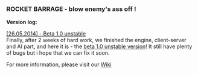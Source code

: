 ### ROCKET BARRAGE - blow enemy's ass off !

**Version log:**  
  
[[26.05.2014] - Beta 1.0 unstable](1)  
	Finally, after 2 weeks of hard work, we finished the engine, client-server and AI part, and here it is - the [beta 1.0 unstable version](1)! It 	still have plenty of bugs but i hope that we can fix it soon.  	
  
For more information, please visit our [Wiki](https://github.com/FalconUA/Rocket-Barrage/wiki)



